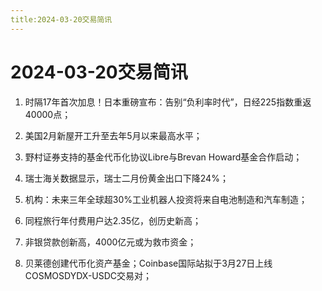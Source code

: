 ```yaml
---
title:2024-03-20交易简讯
---
```

# 2024-03-20交易简讯

1. 时隔17年首次加息！日本重磅宣布：告别“负利率时代”，日经225指数重返40000点；

2. 美国2月新屋开工升至去年5月以来最高水平；

3. 野村证券支持的基金代币化协议Libre与Brevan Howard基金合作启动；

4. 瑞士海关数据显示，瑞士二月份黄金出口下降24%；

5. 机构：未来三年全球超30%工业机器人投资将来自电池制造和汽车制造；

6. 同程旅行年付费用户达2.35亿，创历史新高；

7. 非银贷款创新高，4000亿元或为救市资金；

8. 贝莱德创建代币化资产基金；Coinbase国际站拟于3月27日上线COSMOSDYDX-USDC交易对；